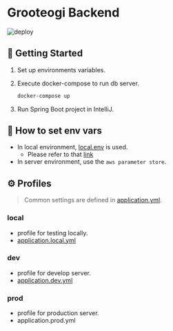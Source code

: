 Grooteogi Backend
===

![deploy](https://img.shields.io/travis/com/grooteogi/backend/develop?label=deploy&logo=travis&style=flat-square)

🚀 Getting Started
---

1. Set up environments variables.
2. Execute docker-compose to run db server.

    ```bash
    docker-compose up
    ```

3. Run Spring Boot project in IntelliJ.

🧐 How to set env vars 
---

- In local environment, [local.env](./api/config/local.env) is used.
  - Please refer to that [link](https://github.com/grooteogi/backend/wiki/env_file)
- In server environment, use the `aws parameter store`.

⚙️ Profiles
---

> Common settings are defined in [application.yml](./api/src/main/resources/application.yml).

### local

- profile for testing locally.
- [application.local.yml](./api/src/main/resources/application-local.yml)

### dev

- profile for develop server.
- [application.dev.yml](./api/src/main/resources/application-dev.yml)

### prod

- profile for production server.
- application.prod.yml
